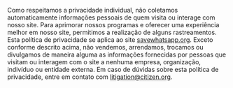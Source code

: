 Como respeitamos a privacidade individual, não coletamos automaticamente informações pessoais de quem visita ou interage com nosso site. Para aprimorar nossos programas e oferecer uma experiência melhor em nosso site, permitimos a realização de alguns rastreamentos. Esta política de privacidade se aplica ao site <a href="https://savewhatsapp.org/" rel="nofollow noopener noreferrer" target="_blank">savewhatsapp.org</a>. Exceto conforme descrito acima, não vendemos, arrendamos, trocamos ou divulgamos de maneira alguma as informações fornecidas por pessoas que visitam ou interagem com o site a nenhuma empresa, organização, indivíduo ou entidade externa. Em caso de dúvidas sobre esta política de privacidade, entre em contato com <a href="mailto:litigation@citizen.org?subject=Save Whatsapp" rel="nofollow noopener noreferrer" target="_blank">litigation@citizen.org</a>.

